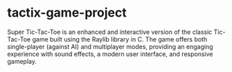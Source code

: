 # tactix-game-project
Super Tic-Tac-Toe is an enhanced and interactive version of the classic Tic-Tac-Toe game built using the Raylib library in C. The game offers both single-player (against AI) and multiplayer modes, providing an engaging experience with sound effects, a modern user interface, and responsive gameplay.
